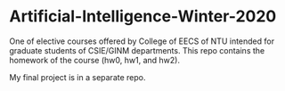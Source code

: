 # Artificial-Intelligence-Winter-2020
One of elective courses offered by College of EECS of NTU intended for graduate students of CSIE/GINM departments. This repo contains the homework of the course (hw0, hw1, and hw2).

My final project is in a separate repo.
